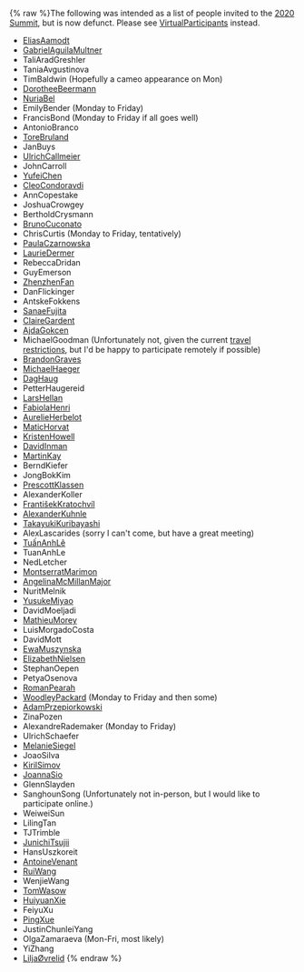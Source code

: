 {% raw %}The following was intended as a list of people invited to the [2020
Summit](https://blog.inductorsoftware.com/docsproto/summits/BellinghamTop), but is now defunct. Please see
[VirtualParticipants](https://blog.inductorsoftware.com/docsproto/summits/VirtualParticipants) instead.

- [EliasAamodt](/EliasAamodt)
- [GabrielAguilaMultner](/GabrielAguilaMultner)
- TaliAradGreshler
- TaniaAvgustinova
- TimBaldwin (Hopefully a cameo appearance on Mon)
- [DorotheeBeermann](/DorotheeBeermann)
- [NuriaBel](/NuriaBel)
- EmilyBender (Monday to Friday)
- FrancisBond (Monday to Friday if all goes well)
- AntonioBranco
- [ToreBruland](/ToreBruland)
- JanBuys
- [UlrichCallmeier](/UlrichCallmeier)
- JohnCarroll
- [YufeiChen](/YufeiChen)
- [CleoCondoravdi](/CleoCondoravdi)
- AnnCopestake
- JoshuaCrowgey
- BertholdCrysmann
- [BrunoCuconato](/BrunoCuconato)
- ChrisCurtis (Monday to Friday, tentatively)
- [PaulaCzarnowska](/PaulaCzarnowska)
- [LaurieDermer](/LaurieDermer)
- RebeccaDridan
- GuyEmerson
- [ZhenzhenFan](/ZhenzhenFan)
- DanFlickinger
- AntskeFokkens
- [SanaeFujita](/SanaeFujita)
- [ClaireGardent](/ClaireGardent)
- [AjdaGokcen](/AjdaGokcen)
- MichaelGoodman (Unfortunately not, given the
current [travel
restrictions](https://www.ntu.edu.sg/Pages/Novel-Coronavirus-FAQs.aspx),
but I'd be happy to participate remotely if possible)
- [BrandonGraves](/BrandonGraves)
- [MichaelHaeger](/MichaelHaeger)
- [DagHaug](/DagHaug)
- PetterHaugereid
- [LarsHellan](/LarsHellan)
- [FabiolaHenri](/FabiolaHenri)
- [AurelieHerbelot](/AurelieHerbelot)
- [MaticHorvat](/MaticHorvat)
- [KristenHowell](/KristenHowell)
- [DavidInman](/DavidInman)
- [MartinKay](/MartinKay)
- BerndKiefer
- JongBokKim
- [PrescottKlassen](/PrescottKlassen)
- AlexanderKoller
- [FrantišekKratochvíl](/Franti%C5%A1ekKratochv%C3%ADl)
- [AlexanderKuhnle](/AlexanderKuhnle)
- [TakayukiKuribayashi](/TakayukiKuribayashi)
- AlexLascarides (sorry I can't come, but have a
great meeting)
- [TuấnAnhLê](/Tu%E1%BA%A5nAnhL%C3%AA)
- TuanAnhLe
- NedLetcher
- [MontserratMarimon](/MontserratMarimon)
- [AngelinaMcMillanMajor](/AngelinaMcMillanMajor)
- NuritMelnik
- [YusukeMiyao](/YusukeMiyao)
- DavidMoeljadi
- [MathieuMorey](/MathieuMorey)
- LuisMorgadoCosta
- DavidMott
- [EwaMuszynska](/EwaMuszynska)
- [ElizabethNielsen](/ElizabethNielsen)
- StephanOepen
- PetyaOsenova
- [RomanPearah](/RomanPearah)
- [WoodleyPackard](/WoodleyPackard) (Monday to Friday and then some)
- [AdamPrzepiorkowski](/AdamPrzepiorkowski)
- ZinaPozen
- AlexandreRademaker (Monday to Friday)
- UlrichSchaefer
- [MelanieSiegel](/MelanieSiegel)
- JoaoSilva
- [KirilSimov](/KirilSimov)
- [JoannaSio](/JoannaSio)
- GlennSlayden
- SanghounSong (Unfortunately not in-person, but I
would like to participate online.)
- WeiweiSun
- LilingTan
- TJTrimble
- [JunichiTsujii](/JunichiTsujii)
- HansUszkoreit
- [AntoineVenant](/AntoineVenant)
- [RuiWang](/RuiWang)
- WenjieWang
- [TomWasow](/TomWasow)
- [HuiyuanXie](/HuiyuanXie)
- FeiyuXu
- [PingXue](/PingXue)
- JustinChunleiYang
- OlgaZamaraeva (Mon-Fri, most likely)
- YiZhang
- [LiljaØvrelid](/Lilja%C3%98vrelid)
<update date omitted for speed>{% endraw %}